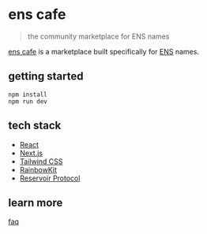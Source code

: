 # ens cafe

> the community marketplace for ENS names

[ens cafe](https://ens.cafe) is a marketplace built specifically for [ENS](https://ens.domains) names.

## getting started

```
npm install
npm run dev
```

## tech stack
* [React](https://reactjs.org/)
* [Next.js](https://nextjs.org/)
* [Tailwind CSS](https://tailwindcss.com/)
* [RainbowKit](https://www.rainbowkit.com/)
* [Reservoir Protocol](https://twitter.com/reservoir0x)

## learn more

[faq](http://faq.ens.cafe)
